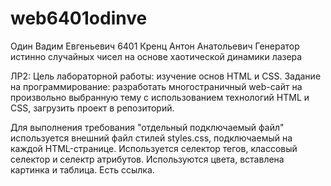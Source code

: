 # web6401odinve
Один Вадим Евгеньевич
6401
Кренц Антон Анатольевич
Генератор истинно случайных чисел на основе хаотической динамики лазера  

 ЛР2:
 Цель лабораторной работы: изучение основ HTML и CSS.
 Задание на программирование: разработать многостраничный web-сайт на произвольно выбранную тему с использованием технологий HTML и CSS, загрузить проект в репозиторий.

Для выполнения требования "отдельный подключаемый файл" используется внешний файл стилей styles.css, подключаемый на каждой HTML-странице. 
Используется селектор тегов, классовый селектор и селектр атрибутов.
Используются цвета, вставлена картинка и таблица. Есть ссылка.
